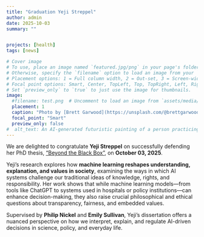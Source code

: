 ```yaml
---
title: "Graduation Yeji Streppel"
author: admin
date: 2025-10-03
summary: ""


projects: [health]
tags: [news]

# Cover image
# To use, place an image named `featured.jpg/png` in your page's folder.
# Otherwise, specify the `filename` option to load an image from your `assets/media/` folder.
# Placement options: 1 = Full column width, 2 = Out-set, 3 = Screen-width
# Focal point options: Smart, Center, TopLeft, Top, TopRight, Left, Right, BottomLeft, Bottom, BottomRight
# Set `preview_only` to `true` to just use the image for thumbnails.
image:
  #filename: test.png  # Uncomment to load an image from `assets/media/` instead.
  placement: 1
  caption: "Photo by [Brett Garwood](https://unsplash.com/@brettgarwood?utm_source=unsplash&utm_medium=referral&utm_content=creditCopyText) on [Unsplash](https://unsplash.com/photos/gold-dragon-statue-during-daytime-uvvvKneSp_U?utm_source=unsplash&utm_medium=referral&utm_content=creditCopyText)"
  focal_point: "Smart"
  preview_only: false
#  alt_text: An AI-generated futuristic painting of a person practicing mindfulness in the chaos of modern life.
---
```

We are delighted to congratulate **Yeji Streppel** on successfully defending her PhD thesis, [“Beyond the Black Box”](https://research.tue.nl/en/publications/beyond-the-black-box?_gl=1*19h7j6z*_gcl_au*MjA2NzM1NjQ3My4xNzU0OTAwNzE0*_ga*NDcyMTIwMzAzLjE3MzkyNjQ5OTk.*_ga_JN37M497TT*czE3NjA1MjA1MDEkbzEyMCRnMSR0MTc2MDUyMTk0NyRqNjAkbDAkaDA.), on **October 03, 2025**. 

Yeji’s research explores how **machine learning reshapes understanding, explanation, and values in society**, examining the ways in which AI systems challenge our traditional ideas of knowledge, rights, and responsibility. Her work shows that while machine learning models—from tools like ChatGPT to systems used in hospitals or policy institutions—can enhance decision-making, they also raise crucial philosophical and ethical questions about transparency, fairness, and embedded values. 

Supervised by **Philip Nickel** and **Emily Sullivan**, Yeji’s dissertation offers a nuanced perspective on how we interpret, explain, and regulate AI-driven decisions in science, policy, and everyday life. 
